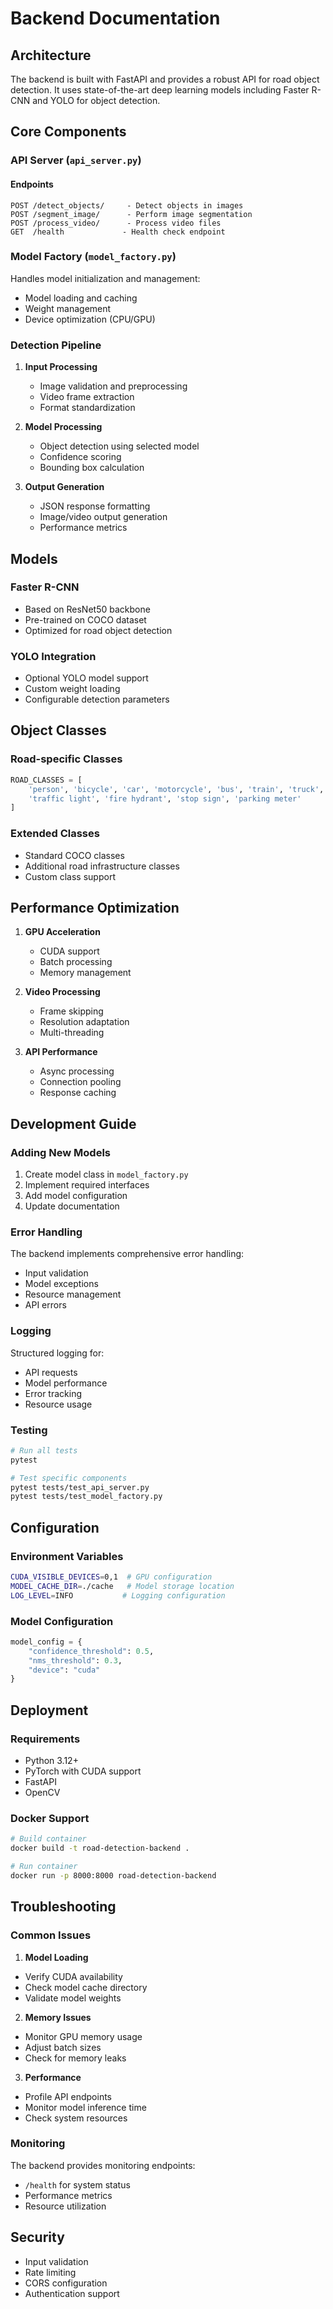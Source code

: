 # Backend Documentation 

## Architecture

The backend is built with FastAPI and provides a robust API for road object detection. It uses state-of-the-art deep learning models including Faster R-CNN and YOLO for object detection.

## Core Components

### API Server (`api_server.py`)

#### Endpoints
```
POST /detect_objects/     - Detect objects in images
POST /segment_image/      - Perform image segmentation
POST /process_video/      - Process video files
GET  /health             - Health check endpoint
```

### Model Factory (`model_factory.py`)

Handles model initialization and management:
- Model loading and caching
- Weight management
- Device optimization (CPU/GPU)

### Detection Pipeline

1. **Input Processing**
   - Image validation and preprocessing
   - Video frame extraction
   - Format standardization

2. **Model Processing**
   - Object detection using selected model
   - Confidence scoring
   - Bounding box calculation

3. **Output Generation**
   - JSON response formatting
   - Image/video output generation
   - Performance metrics

## Models

### Faster R-CNN
- Based on ResNet50 backbone
- Pre-trained on COCO dataset
- Optimized for road object detection

### YOLO Integration
- Optional YOLO model support
- Custom weight loading
- Configurable detection parameters

## Object Classes

### Road-specific Classes
```python
ROAD_CLASSES = [
    'person', 'bicycle', 'car', 'motorcycle', 'bus', 'train', 'truck', 
    'traffic light', 'fire hydrant', 'stop sign', 'parking meter'
]
```

### Extended Classes
- Standard COCO classes
- Additional road infrastructure classes
- Custom class support

## Performance Optimization

1. **GPU Acceleration**
   - CUDA support
   - Batch processing
   - Memory management

2. **Video Processing**
   - Frame skipping
   - Resolution adaptation
   - Multi-threading

3. **API Performance**
   - Async processing
   - Connection pooling
   - Response caching

## Development Guide

### Adding New Models

1. Create model class in `model_factory.py`
2. Implement required interfaces
3. Add model configuration
4. Update documentation

### Error Handling

The backend implements comprehensive error handling:
- Input validation
- Model exceptions
- Resource management
- API errors

### Logging

Structured logging for:
- API requests
- Model performance
- Error tracking
- Resource usage

### Testing

```bash
# Run all tests
pytest

# Test specific components
pytest tests/test_api_server.py
pytest tests/test_model_factory.py
```

## Configuration

### Environment Variables
```bash
CUDA_VISIBLE_DEVICES=0,1  # GPU configuration
MODEL_CACHE_DIR=./cache   # Model storage location
LOG_LEVEL=INFO           # Logging configuration
```

### Model Configuration
```python
model_config = {
    "confidence_threshold": 0.5,
    "nms_threshold": 0.3,
    "device": "cuda"
}
```

## Deployment

### Requirements
- Python 3.12+
- PyTorch with CUDA support
- FastAPI
- OpenCV

### Docker Support
```bash
# Build container
docker build -t road-detection-backend .

# Run container
docker run -p 8000:8000 road-detection-backend
```

## Troubleshooting

### Common Issues

1. **Model Loading**
- Verify CUDA availability
- Check model cache directory
- Validate model weights

2. **Memory Issues**
- Monitor GPU memory usage
- Adjust batch sizes
- Check for memory leaks

3. **Performance**
- Profile API endpoints
- Monitor model inference time
- Check system resources

### Monitoring

The backend provides monitoring endpoints:
- `/health` for system status
- Performance metrics
- Resource utilization

## Security

- Input validation
- Rate limiting
- CORS configuration
- Authentication support